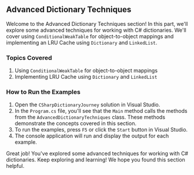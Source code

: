 ﻿## Advanced Dictionary Techniques

Welcome to the Advanced Dictionary Techniques section! In this part, we'll explore some advanced techniques for working with C# dictionaries. We'll cover using `ConditionalWeakTable` for object-to-object mappings and implementing an LRU Cache using `Dictionary` and `LinkedList`.

### Topics Covered

1. Using `ConditionalWeakTable` for object-to-object mappings
2. Implementing LRU Cache using `Dictionary` and `LinkedList`

### How to Run the Examples

1. Open the `CSharpDictionaryJourney` solution in Visual Studio.
2. In the `Program.cs` file, you'll see that the `Main` method calls the methods from the `AdvancedDictionaryTechniques` class. These methods demonstrate the concepts covered in this section.
3. To run the examples, press `F5` or click the `Start` button in Visual Studio.
4. The console application will run and display the output for each example.

Great job! You've explored some advanced techniques for working with C# dictionaries. Keep exploring and learning! We hope you found this section helpful.
